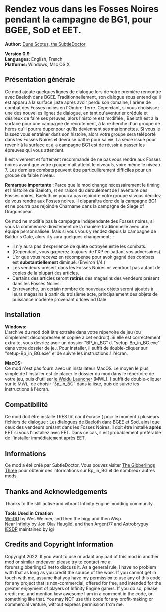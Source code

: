 <!DOCTYPE html PUBLIC "-//W3C//DTD XHTML 1.0 Strict//EN" "http://www.w3.org/TR/xhtml1/DTD/xhtml1-strict.dtd">
<html xmlns="http://www.w3.org/1999/xhtml" lang="en" xml:lang="en">
<head>
<title>Campagne des Fosses Noires dans BGEE</title>
<meta http-equiv="Content-Type" content="text/html; charset=iso-8859-1" />
<link rel="stylesheet" href="style/g3readme_cam.css" type="text/css" />
<link href="style/g3icon.ico" rel="icon" type="image/bmp" />
</head>
<body>
<h1>Rendez vous dans les Fosses Noires pendant la campagne de BG1, pour BGEE, SoD et EET.</h1>
<div class="section">
  <p><strong>Author:</strong> <a href="http://forums.gibberlings3.net/index.php?showuser=6306">Duns Scotus, the SubtleDoctor</a><br />
</p>
  <p><strong> Version 0.9 </strong><br />
    <strong> Languages:</strong> English, French<br />
    <strong>Platforms: </strong>Windows, Mac OS X</p>
</div>
<h2>Présentation générale</h2>
<div class="section">
  <p>Ce mod ajoute quelques lignes de dialogue lors de votre première rencontre avec Baeloth dans BGEE. Traditionnellement, son dialogue sous entend qu'il est apparu à la surface juste après avoir perdu son domaine, l'arène de combat des Fosses noires en l'Ombre-Terre. Cependant, si vous choisissez une des nouvelles lignes de dialogue, en tant qu'aventurier crédule et désireux de faire ses preuves, alors l'histoire est modifiée ; Baeloth est à la surface pour une campagne de recrutement, à la recherche d'un groupe de héros qu'il pourra duper pour qu'ils deviennent ses marionnettes. Si vous le laissez vous entraîner dans son histoire, alors votre groupe sera téléporté dans les Fosses Noires et devra se battre pour sa vie. La seule issue pour revenir à la surface et à la campagne BG1 est de réussir à passer les épreuves qui vous attendent.</p>
  <p>Il est vivement et fortement recommandé de ne pas vous rendre aux Fosses noires avant que votre groupe n'ait atteint le niveau 5, voire même le niveau 7. Les derniers combats peuvent être particulièrement difficiles pour un groupe de faible niveau.</p>
  <p><b>Remarque importante :</b> Parce que le mod change nécessairement le timing et l'histoire de Baeloth, et en raison du déroulement de l'aventure des Fosses noires, Baeloth ne pourra pas rejoindre votre groupe si vous décidez de vous rendre aux Fosses noires. Il disparaîtra donc de la campagne BG1 et ne pourra pas rejoindre Charname dans la campagne de Siege of Dragonspear.</p>
  <p>Ce mod ne modifie pas la campagne indépendante des Fosses noires, si vous la commencez directement de la manière traditionnelle avec une équipe personnalisée. Mais si vous vous y rendez depuis la campagne de Baldur's Gate, alors il y aura quelques changements :
  <ul>
    <li>Il n'y aura pas d’expérience de quête octroyée entre les combats.</li>
    <li>(Cependant, vous gagnerez toujours de l'XP en battant vos adversaires).</li>
    <li>L'or que vous recevez en récompense pour avoir gagné des combats est <b>substantiellement</b> diminué. (Environ 1/4.)</li>
    <li>Les vendeurs présent dans les Fosses Noires ne vendront pas autant de copies de la plupart des articles.</li>
    <li>Certains des articles seront <b>retirés</b> des magasins des vendeurs présent dans les Fosses Noires.</li>
    <li>En revanche, un certain nombre de nouveaux objets seront ajoutés à leurs magasins à partir du troisième acte, principalement des objets de puissance modérée provenant d'Icewind Dale.</li>
  </ul>
</div>
<h2>Installation</h2>
<div class="section">
  <p><strong>Windows:</strong><br />
    L'archive du mod doit être extraite dans votre répertoire de jeu (ou simplement décompressée et copiée à cet endroit). Si elle est correctement extraite, vous devriez avoir un dossier "BP_in_BG" et "setup-Bp_in_BG.exe" dans votre dossier de jeu. Pour installer, il suffit de double-cliquer sur "setup-Bp_in_BG.exe" et de suivre les instructions à l'écran.</p>
  <p><strong>MacOS:</strong><br />
    Ce mod n'est pas fourni avec un installateur MacOS. Le moyen le plus simple de l'installer est de placer le dossier du mod dans le répertoire de votre jeu, puis d'utiliser <a href="https://github.com/subtledoctor/MacOS_Weidu_Launcher/releases">le Weidu Launcher</a> (MWL). Il suffit de double-cliquer sur le MWL, de choisir "Bp_in_BG" dans la liste, puis de suivre les instructions à l'écran.</p>
</div>
<h2>Compatibilité</h2>
<div class="section">
  <p>Ce mod doit être installé TRÈS tôt car il écrase ( pour le moment ) plusieurs fichiers de dialogue : Les dialogues de Baeloth dans BGEE et Sod, ainsi que ceux des vendeurs présent dans les Fosses Noires. Il doit être installé <b>après</b> EET si vous l'installez avec EET. Dans ce cas, il est probablement préférable de l'installer immédiatement après EET.</p>
</div>

<h2>Informations</h2>
<div class="section">
  <p>Ce mod a été créé par SubtleDoctor. Vous pouvez visiter <a href="http://forums.gibberlings3.net/index.php">The Gibberlings Three</a> pour obtenir des informations sur Bp_in_BG et de nombreux autres mods.</p>
</div>
<h2>Thanks and Acknowledgements</h2>
<div class="section">
  <p>Thanks to the still active and vibrant Infinity Engine modding community. </p>
  <p><strong>Tools Used in Creation</strong><br />
    <a href="http://www.weidu.org/"><acronym title="Weimer Dialogue Utility">WeiDU</acronym></a> by
    Wes Weimer, and then the bigg and then Wisp<br />
    <a href="http://www.idi.ntnu.no/~joh/ni/">Near Infinity</a> by Jon Olav Hauglid, and then Argent77 and Astrobryguy<br />
    <a href="http://iesdp.gibberlings3.net/"><acronym title="Infinity Engine Structures Description Project">IESDP</acronym></a> maintained by igi</p>
</div>
<h2>Credits and Copyright Information</h2>
<div class="section">
  <p>Copyright 2022. If you want to use or adapt any part of this mod in another mod or similar endeavor, please try to contact me at forums.gibberlings3.net to discuss it. As a general rule, I have no problem with that as long as you credit the source of the work. If you cannot get in touch with me, assume that you have my permission to use any of this code for any project that is non-commercial, offered for free, and intended for the greater enjoyment of players of Infinity Engine games. If you do so, please credit me, and mention how awesome I am in a comment in the code, or something like that. You may NOT use this code for any profit-making or commercial venture, without express permission from me.</p>
</div>
</body>
</html>

